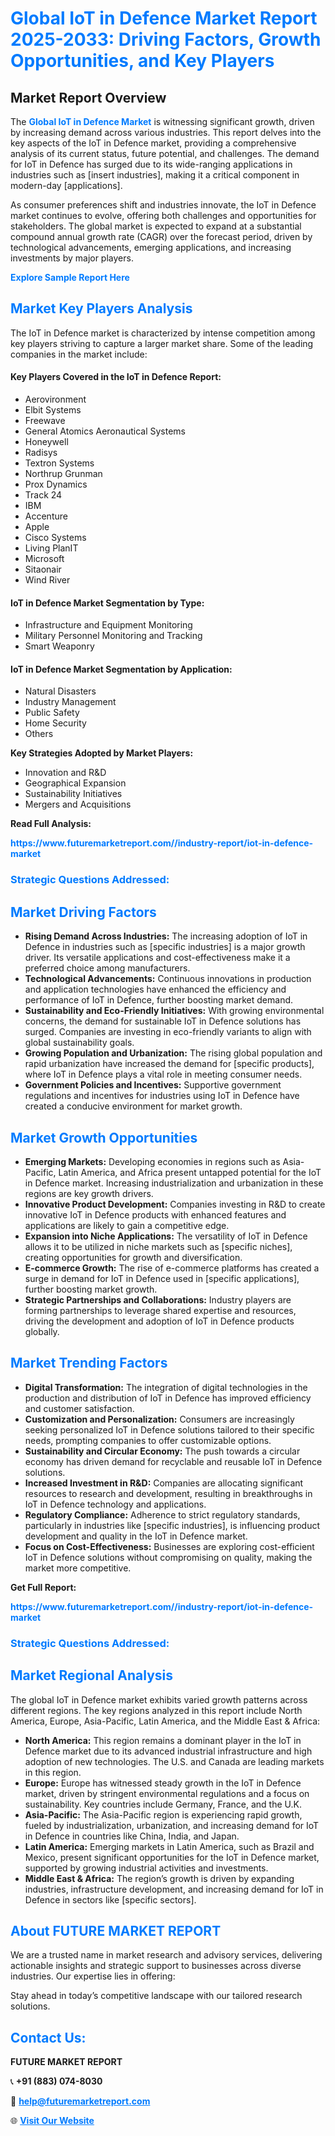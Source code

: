 <h1 style="color: #007BFF;">Global IoT in Defence Market Report 2025-2033: Driving Factors, Growth Opportunities, and Key Players</h1>

<section id="overview">
<h2>Market Report Overview</h2>
<p>The <a href="https://www.futuremarketreport.com//industry-report/iot-in-defence-market" style="color: #007BFF; text-decoration: none;"><strong>Global IoT in Defence Market</strong></a> is witnessing significant growth, driven by increasing demand across various industries. This report delves into the key aspects of the IoT in Defence market, providing a comprehensive analysis of its current status, future potential, and challenges. The demand for IoT in Defence has surged due to its wide-ranging applications in industries such as [insert industries], making it a critical component in modern-day [applications].</p>
<p>As consumer preferences shift and industries innovate, the IoT in Defence market continues to evolve, offering both challenges and opportunities for stakeholders. The global market is expected to expand at a substantial compound annual growth rate (CAGR) over the forecast period, driven by technological advancements, emerging applications, and increasing investments by major players.</p>
</section>

<section id="overview">
<p><a href="https://www.futuremarketreport.com//request-sample/reportId=52136" style="color: #007BFF; text-decoration: none;"><strong>Explore Sample Report Here</strong></a></p>
</section>

<section id="key-players">
<h2 style="color: #007BFF;">Market Key Players Analysis</h2>
<p>The IoT in Defence market is characterized by intense competition among key players striving to capture a larger market share. Some of the leading companies in the market include:</p>
<h4>Key Players Covered in the IoT in Defence Report:</h4>
<ul><li>Aerovironment</li><li>Elbit Systems</li><li>Freewave</li><li>General Atomics Aeronautical Systems</li><li>Honeywell</li><li>Radisys</li><li>Textron Systems</li><li>Northrup Grunman</li><li>Prox Dynamics</li><li>Track 24</li><li>IBM</li><li>Accenture</li><li>Apple</li><li>Cisco Systems</li><li>Living PlanIT</li><li>Microsoft</li><li>Sitaonair</li><li>Wind River</li></ul>
<h4>IoT in Defence Market Segmentation by Type:</h4>
<ul><li>Infrastructure and Equipment Monitoring</li><li>Military Personnel Monitoring and Tracking</li><li>Smart Weaponry</li></ul>

<h4>IoT in Defence Market Segmentation by Application:</h4>
<ul><li>Natural Disasters</li><li>Industry Management</li><li>Public Safety</li><li>Home Security</li><li>Others</li></ul>
<p><strong>Key Strategies Adopted by Market Players:</strong></p>
<ul>
<li>Innovation and R&D</li>
<li>Geographical Expansion</li>
<li>Sustainability Initiatives</li>
<li>Mergers and Acquisitions</li>
</ul>
</section>

<section>
<p><strong>Read Full Analysis: </strong></p><a href="https://www.futuremarketreport.com//industry-report/iot-in-defence-market" style="color: #007BFF; text-decoration: none;"><strong>https://www.futuremarketreport.com//industry-report/iot-in-defence-market</strong></a>
<h3 style="color: #007BFF;">Strategic Questions Addressed:</h3>
</section>

<section id="driving-factors">
<h2 style="color: #007BFF;">Market Driving Factors</h2>
<ul>
<li><strong>Rising Demand Across Industries:</strong> The increasing adoption of IoT in Defence in industries such as [specific industries] is a major growth driver. Its versatile applications and cost-effectiveness make it a preferred choice among manufacturers.</li>
<li><strong>Technological Advancements:</strong> Continuous innovations in production and application technologies have enhanced the efficiency and performance of IoT in Defence, further boosting market demand.</li>
<li><strong>Sustainability and Eco-Friendly Initiatives:</strong> With growing environmental concerns, the demand for sustainable IoT in Defence solutions has surged. Companies are investing in eco-friendly variants to align with global sustainability goals.</li>
<li><strong>Growing Population and Urbanization:</strong> The rising global population and rapid urbanization have increased the demand for [specific products], where IoT in Defence plays a vital role in meeting consumer needs.</li>
<li><strong>Government Policies and Incentives:</strong> Supportive government regulations and incentives for industries using IoT in Defence have created a conducive environment for market growth.</li>
</ul>
</section>

<section id="growth-opportunities">
<h2 style="color: #007BFF;">Market Growth Opportunities</h2>
<ul>
<li><strong>Emerging Markets:</strong> Developing economies in regions such as Asia-Pacific, Latin America, and Africa present untapped potential for the IoT in Defence market. Increasing industrialization and urbanization in these regions are key growth drivers.</li>
<li><strong>Innovative Product Development:</strong> Companies investing in R&D to create innovative IoT in Defence products with enhanced features and applications are likely to gain a competitive edge.</li>
<li><strong>Expansion into Niche Applications:</strong> The versatility of IoT in Defence allows it to be utilized in niche markets such as [specific niches], creating opportunities for growth and diversification.</li>
<li><strong>E-commerce Growth:</strong> The rise of e-commerce platforms has created a surge in demand for IoT in Defence used in [specific applications], further boosting market growth.</li>
<li><strong>Strategic Partnerships and Collaborations:</strong> Industry players are forming partnerships to leverage shared expertise and resources, driving the development and adoption of IoT in Defence products globally.</li>
</ul>
</section>

<section id="trending-factors">
<h2 style="color: #007BFF;">Market Trending Factors</h2>
<ul>
<li><strong>Digital Transformation:</strong> The integration of digital technologies in the production and distribution of IoT in Defence has improved efficiency and customer satisfaction.</li>
<li><strong>Customization and Personalization:</strong> Consumers are increasingly seeking personalized IoT in Defence solutions tailored to their specific needs, prompting companies to offer customizable options.</li>
<li><strong>Sustainability and Circular Economy:</strong> The push towards a circular economy has driven demand for recyclable and reusable IoT in Defence solutions.</li>
<li><strong>Increased Investment in R&D:</strong> Companies are allocating significant resources to research and development, resulting in breakthroughs in IoT in Defence technology and applications.</li>
<li><strong>Regulatory Compliance:</strong> Adherence to strict regulatory standards, particularly in industries like [specific industries], is influencing product development and quality in the IoT in Defence market.</li>
<li><strong>Focus on Cost-Effectiveness:</strong> Businesses are exploring cost-efficient IoT in Defence solutions without compromising on quality, making the market more competitive.</li>
</ul>
</section>

<section>
<p><strong>Get Full Report: </strong></p><a href="https://www.futuremarketreport.com//industry-report/iot-in-defence-market" style="color: #007BFF; text-decoration: none;"><strong>https://www.futuremarketreport.com//industry-report/iot-in-defence-market</strong></a>
<h3 style="color: #007BFF;">Strategic Questions Addressed:</h3>
</section>


<section id="regional-analysis">
<h2 style="color: #007BFF;">Market Regional Analysis</h2>
<p>The global IoT in Defence market exhibits varied growth patterns across different regions. The key regions analyzed in this report include North America, Europe, Asia-Pacific, Latin America, and the Middle East & Africa:</p>
<ul>
<li><strong>North America:</strong> This region remains a dominant player in the IoT in Defence market due to its advanced industrial infrastructure and high adoption of new technologies. The U.S. and Canada are leading markets in this region.</li>
<li><strong>Europe:</strong> Europe has witnessed steady growth in the IoT in Defence market, driven by stringent environmental regulations and a focus on sustainability. Key countries include Germany, France, and the U.K.</li>
<li><strong>Asia-Pacific:</strong> The Asia-Pacific region is experiencing rapid growth, fueled by industrialization, urbanization, and increasing demand for IoT in Defence in countries like China, India, and Japan.</li>
<li><strong>Latin America:</strong> Emerging markets in Latin America, such as Brazil and Mexico, present significant opportunities for the IoT in Defence market, supported by growing industrial activities and investments.</li>
<li><strong>Middle East & Africa:</strong> The region’s growth is driven by expanding industries, infrastructure development, and increasing demand for IoT in Defence in sectors like [specific sectors].</li>
</ul>
</section>

<footer>
<h2 style="color: #007BFF;">About FUTURE MARKET REPORT</h2>
<p>We are a trusted name in market research and advisory services, delivering actionable insights and strategic support to businesses across diverse industries. Our expertise lies in offering:</p>

<p>Stay ahead in today’s competitive landscape with our tailored research solutions.</p>

<h2 style="color: #007BFF;">Contact Us:</h2>
<p><strong>FUTURE MARKET REPORT</strong></p>
<p>📞 <strong>+91 (883) 074-8030</strong></p>
<p>📧 <strong><a href="mailto:help@futuremarketreport.com" style="color: #007BFF;">help@futuremarketreport.com</a></strong></p>
<p>🌐 <strong><a href="https://www.futuremarketreport.com/" style="color: #007BFF;">Visit Our Website</a></strong></p>
</footer>